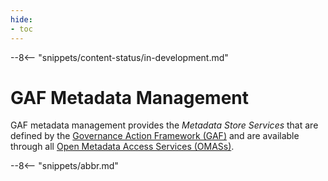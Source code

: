 ```yaml
---
hide:
- toc
---
```


<!-- SPDX-License-Identifier: CC-BY-4.0 -->
<!-- Copyright Contributors to the ODPi Egeria project 2020. -->

--8<-- "snippets/content-status/in-development.md"

# GAF Metadata Management

GAF metadata management provides the *Metadata Store Services* that are
defined by the [Governance Action Framework (GAF)](/frameworks/gaf/overview) and are available through all
[Open Metadata Access Services (OMASs)](/services/omas).


--8<-- "snippets/abbr.md"
